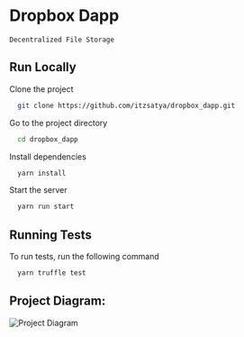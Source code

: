 # Dropbox Dapp
``` Decentralized File Storage ```
  
  
## Run Locally

Clone the project

```bash
  git clone https://github.com/itzsatya/dropbox_dapp.git
```

Go to the project directory

```bash
  cd dropbox_dapp
```

Install dependencies

```bash
  yarn install
```

Start the server

```bash
  yarn run start 
```

  
## Running Tests

To run tests, run the following command

```bash
  yarn truffle test
```


## Project Diagram:
![Project Diagram](https://i.gyazo.com/2738ea6743a40036756b1b5714ab9fa8.png)
